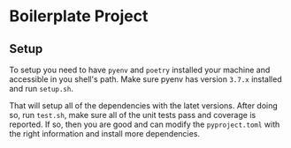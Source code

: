 # Boilerplate Project

## Setup
To setup you need to have `pyenv` and `poetry` installed your machine and accessible in you
shell's path. Make sure pyenv has version `3.7.x` installed and run `setup.sh`.

That will setup all of the dependencies with the latet versions. After doing so, run `test.sh`, make sure all of the unit tests pass and coverage is reported. If so, then you are good and can
modify the `pyproject.toml` with the right information and install more dependencies.

